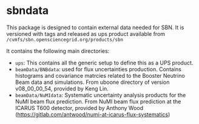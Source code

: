 # sbndata

This package is designed to contain external data needed for SBN. It is versioned with tags and released as ups product available from `/cvmfs/sbn.opensciencegrid.org/products/sbn`

It contains the following main directories:

- `ups`: This contains all the generic setup to define this as a UPS product.
- `beamData/BNBdata`: used for flux uncertainties production. Contains histograms and covariance matrcies related to the Booster Neutrino Beam data and simulations. From uboone directory of version v08_00_00_54, provided by Keng Lin.
- `beamData/NuMIdata`: Systematic uncertainty analysis products for the NuMI beam flux prediction. From NuMI beam flux prediction at the ICARUS T600 detector, provided by Anthony Wood (https://gitlab.com/antwood/numi-at-icarus-flux-systematics)

